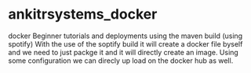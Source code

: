 # ankitrsystems_docker
docker Beginner tutorials and deployments using the maven build (using spotify)
With the use of the soptify build it will create a docker file byself and we need to just packge it and it will directly create an image.
Using some configuration we can direcly up load on the docker hub as well.
